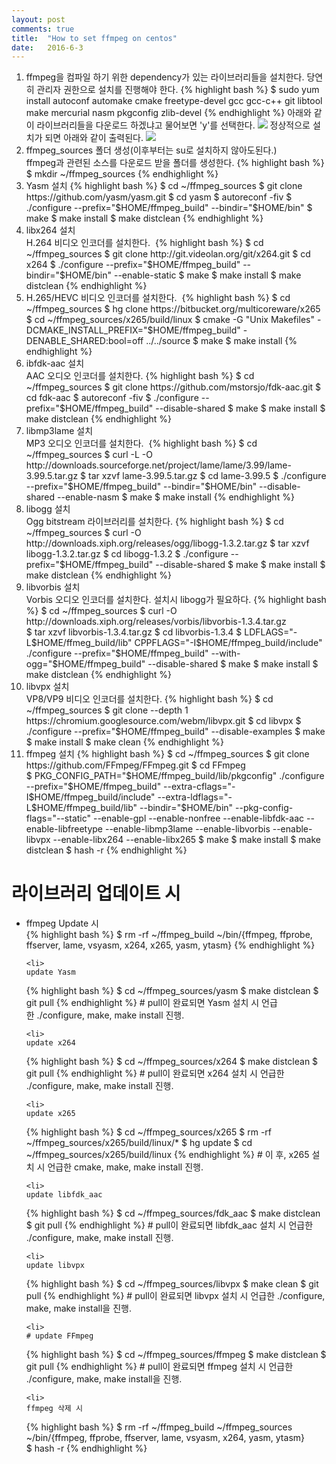 ```yaml
---
layout: post
comments: true
title:  "How to set ffmpeg on centos"
date:   2016-6-3
---
```


<ol>
<li>
ffmpeg을 컴파일 하기 위한 dependency가 있는 라이브러리들을 설치한다. 당연히 관리자 권한으로 설치를 진행해야 한다.
{% highlight bash %}
$ sudo yum install autoconf automake cmake freetype-devel gcc gcc-c++ git libtool make mercurial nasm pkgconfig zlib-devel
{% endhighlight %}
아래와 같이 라이브러리들을 다운로드 하겠냐고 물어보면 'y'를 선택한다.
<img src='{{site.url}}/assets/imgs/setting_ffmpeg0.jpg'>
정상적으로 설치가 되면 아래와 같이 출력된다.
<img src='{{site.url}}/assets/imgs/setting_ffmpeg1.jpg'>
</li>
<li>
ffmpeg_sources 폴더 생성(이후부터는 su로 설치하지 않아도된다.)<br>
ffmpeg과 관련된 소스를 다운로드 받을 폴더를 생성한다.
{% highlight bash %}
$ mkdir ~/ffmpeg_sources
{% endhighlight %}
</li>

<li>
Yasm 설치
{% highlight bash %}
$ cd ~/ffmpeg_sources
$ git clone https://github.com/yasm/yasm.git
$ cd yasm
$ autoreconf -fiv
$ ./configure --prefix="$HOME/ffmpeg_build" --bindir="$HOME/bin"
$ make
$ make install
$ make distclean
{% endhighlight %}
</li>
<li>
libx264 설치<br>
H.264 비디오 인코더를 설치한다. 
{% highlight bash %}
$ cd ~/ffmpeg_sources
$ git clone http://git.videolan.org/git/x264.git
$ cd x264
$ ./configure --prefix="$HOME/ffmpeg_build" --bindir="$HOME/bin" --enable-static
$ make
$ make install
$ make distclean
{% endhighlight %}
</li>
<li>
H.265/HEVC 비디오 인코더를 설치한다. 
{% highlight bash %}
$ cd ~/ffmpeg_sources
$ hg clone https://bitbucket.org/multicoreware/x265
$ cd ~/ffmpeg_sources/x265/build/linux
$ cmake -G "Unix Makefiles" -DCMAKE_INSTALL_PREFIX="$HOME/ffmpeg_build" -DENABLE_SHARED:bool=off ../../source
$ make
$ make install
{% endhighlight %}
</li>
<li>
ibfdk-aac 설치<br>
AAC 오디오 인코더를 설치한다.
{% highlight bash %}
$ cd ~/ffmpeg_sources
$ git clone https://github.com/mstorsjo/fdk-aac.git
$ cd fdk-aac
$ autoreconf -fiv
$ ./configure --prefix="$HOME/ffmpeg_build" --disable-shared
$ make
$ make install
$ make distclean
{% endhighlight %}
</li>
<li>
libmp3lame 설치<br>
MP3 오디오 인코더를 설치한다. 
{% highlight bash %}
$ cd ~/ffmpeg_sources
$ curl -L -O http://downloads.sourceforge.net/project/lame/lame/3.99/lame-3.99.5.tar.gz
$ tar xzvf lame-3.99.5.tar.gz
$ cd lame-3.99.5
$ ./configure --prefix="$HOME/ffmpeg_build" --bindir="$HOME/bin" --disable-shared --enable-nasm
$ make
$ make install
{% endhighlight %}
</li>
<li>
libogg 설치<br>
Ogg bitstream 라이브러리를 설치한다.
{% highlight bash %}
$ cd ~/ffmpeg_sources
$ curl -O http://downloads.xiph.org/releases/ogg/libogg-1.3.2.tar.gz
$ tar xzvf libogg-1.3.2.tar.gz
$ cd libogg-1.3.2
$ ./configure --prefix="$HOME/ffmpeg_build" --disable-shared
$ make
$ make install
$ make distclean
{% endhighlight %}
</li>
<li>
libvorbis 설치<br>
Vorbis 오디오 인코더를 설치한다. 설치시 libogg가 필요하다.
{% highlight bash %}
$ cd ~/ffmpeg_sources
$ curl -O http://downloads.xiph.org/releases/vorbis/libvorbis-1.3.4.tar.gz
$ tar xzvf libvorbis-1.3.4.tar.gz
$ cd libvorbis-1.3.4
$ LDFLAGS="-L$HOME/ffmeg_build/lib" CPPFLAGS="-I$HOME/ffmpeg_build/include" ./configure --prefix="$HOME/ffmpeg_build" --with-ogg="$HOME/ffmpeg_build" --disable-shared
$ make
$ make install
$ make distclean
{% endhighlight %}
</li>
<li>
libvpx 설치<br>
VP8/VP9 비디오 인코더를 설치한다.
{% highlight bash %}
$ cd ~/ffmpeg_sources
$ git clone --depth 1 https://chromium.googlesource.com/webm/libvpx.git
$ cd libvpx
$ ./configure --prefix="$HOME/ffmpeg_build" --disable-examples
$ make
$ make install
$ make clean
{% endhighlight %}
</li>
<li>
ffmpeg 설치
{% highlight bash %}
$ cd ~/ffmpeg_sources
$ git clone https://github.com/FFmpeg/FFmpeg.git
$ cd FFmpeg
$ PKG_CONFIG_PATH="$HOME/ffmpeg_build/lib/pkgconfig" ./configure --prefix="$HOME/ffmpeg_build" --extra-cflags="-I$HOME/ffmpeg_build/include" --extra-ldflags="-L$HOME/ffmpeg_build/lib" --bindir="$HOME/bin" --pkg-config-flags="--static" --enable-gpl --enable-nonfree --enable-libfdk-aac --enable-libfreetype --enable-libmp3lame --enable-libvorbis --enable-libvpx --enable-libx264 --enable-libx265
$ make
$ make install
$ make distclean
$ hash -r
{% endhighlight %}
</li>
</ol>

<h1>라이브러리 업데이트 시</h1>
<ul>
	<li>
	ffmpeg Update 시<br>
{% highlight bash %}
$ rm -rf ~/ffmpeg_build ~/bin/{ffmpeg, ffprobe, ffserver, lame, vsyasm, x264, x265, yasm, ytasm}
{% endhighlight %}
	</li>

	<li>
	update Yasm
{% highlight bash %}
$ cd ~/ffmpeg_sources/yasm
$ make distclean
$ git pull
{% endhighlight %}
	# pull이 완료되면 Yasm 설치 시 언급한 ./configure, make, make install 진행.
	</li>

	<li>
	update x264
{% highlight bash %}
$ cd ~/ffmpeg_sources/x264
$ make distclean
$ git pull
{% endhighlight %}
	# pull이 완료되면 x264 설치 시 언급한 ./configure, make, make install 진행.
	</li>

	<li>
	update x265
{% highlight bash %}
$ cd ~/ffmpeg_sources/x265
$ rm -rf ~/ffmpeg_sources/x265/build/linux/*
$ hg update
$ cd ~/ffmpeg_sources/x265/build/linux
{% endhighlight %}
	# 이 후, x265 설치 시 언급한 cmake, make, make install 진행.
	</li>

	<li>
	update libfdk_aac
{% highlight bash %}
$ cd ~/ffmpeg_sources/fdk_aac
$ make distclean
$ git pull
{% endhighlight %}
	# pull이 완료되면 libfdk_aac 설치 시 언급한 ./configure, make, make install 진행.
	</li>

	<li>
	update libvpx
{% highlight bash %}
$ cd ~/ffmpeg_sources/libvpx
$ make clean
$ git pull
{% endhighlight %}
	# pull이 완료되면 libvpx 설치 시 언급한 ./configure, make, make install을 진행.
	</li>

	<li>
	# update FFmpeg
{% highlight bash %}
$ cd ~/ffmpeg_sources/ffmpeg
$ make distclean
$ git pull
{% endhighlight %}
	# pull이 완료되면 ffmpeg 설치 시 언급한 ./configure, make, make install을 진행.
	</li>
	
	<li>
	ffmpeg 삭제 시
{% highlight bash %}
$ rm -rf ~/ffmpeg_build ~/ffmpeg_sources ~/bin/{ffmpeg, ffprobe, ffserver, lame, vsyasm, x264, yasm, ytasm}
$ hash -r
{% endhighlight %}
	</li>
</ul>
